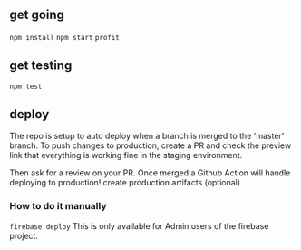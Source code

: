 ## get going

`npm install`
`npm start`
`profit`

## get testing

`npm test`

## deploy

The repo is setup to auto deploy when a branch is merged to the 'master' branch. To push changes to production, create a PR and check the preview link that everything is working fine in the staging environment.

Then ask for a review on your PR. Once merged a Github Action will handle deploying to production!
create production artifacts (optional)

### How to do it manually
`firebase deploy`
This is only available for Admin users of the firebase project. 
